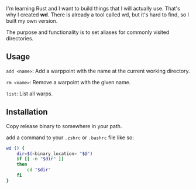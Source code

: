 I'm learning Rust and I want to build things that I will actually use. That's why I created **wd**. There is already a tool called wd, but it's hard to find, so I built my own version.

The purpose and functionality is to set aliases for commonly visited directories.


## Usage

`add <name>`: Add a warppoint with the name at the current working directory.

`rm <name>`: Remove a warpoint with the given name.

`list`: List all warps.

## Installation

Copy release binary to somewhere in your path.

add a command to your `.zshrc` or `.bashrc` file like so:
```bash
wd () {
	dir=$(<binary_location> "$@")
	if [[ -n "$dir" ]]
	then
		cd "$dir"
	fi
}
```
